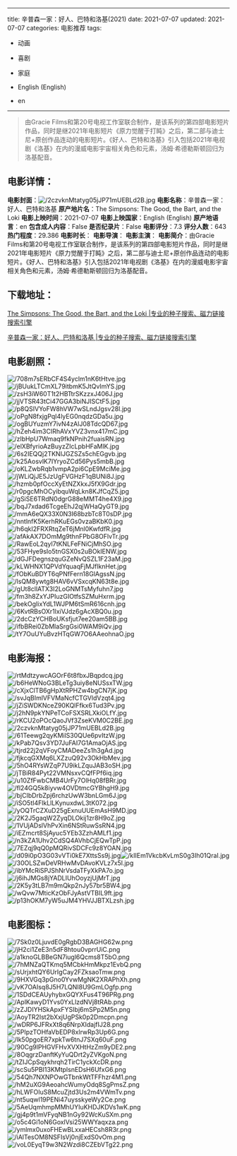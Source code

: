 
---
title: 辛普森一家：好人、巴特和洛基(2021)
date: 2021-07-07
updated: 2021-07-07
categories: 电影推荐
tags:
- 动画
- 喜剧
- 家庭

- English (English)
- en
---


> 由Gracie Films和第20号电视工作室联合制作，是该系列的第四部电影短片作品，同时是继2021年电影短片《原力觉醒于打盹》之后，第二部与迪士尼+原创作品连动的电影短片。《好人、巴特和洛基》引入包括2021年电视剧《洛基》在内的漫威电影宇宙相关角色和元素，汤姆·希德勒斯顿回归为洛基配音。

## **电影详情**：

**电影封面**：<img src="https://image.tmdb.org/t/p/w200/2czvknMtatyg05jJP71mUEBLd2B.jpg" alt="/2czvknMtatyg05jJP71mUEBLd2B.jpg" title="/2czvknMtatyg05jJP71mUEBLd2B.jpg">
**电影名称**：辛普森一家：好人、巴特和洛基
**原产地片名**：The Simpsons: The Good, the Bart, and the Loki
**电影上映时间**：2021-07-07
**电影上映国家**：English (English)
**原产地语言**：en
**包含成人内容**：False
**是否纪录片**：False
**电影评分**：7.3
**评分人数**：643
**热门程度**：29.386
**电影时长**：
**电影导演**：
**电影主演**：
**电影简介**：由Gracie Films和第20号电视工作室联合制作，是该系列的第四部电影短片作品，同时是继2021年电影短片《原力觉醒于打盹》之后，第二部与迪士尼+原创作品连动的电影短片。《好人、巴特和洛基》引入包括2021年电视剧《洛基》在内的漫威电影宇宙相关角色和元素，汤姆·希德勒斯顿回归为洛基配音。

## **下载地址**：
[The Simpsons: The Good, the Bart, and the Loki |专业的种子搜索、磁力链接搜索引擎](https://movie.amd794.com:2083/?search=The%20Simpsons%3A%20The%20Good%2C%20the%20Bart%2C%20and%20the%20Loki&ordering=&mode=match_phrase&page_size=10&page=1)

[辛普森一家：好人、巴特和洛基 |专业的种子搜索、磁力链接搜索引擎](https://movie.amd794.com:2083/?search=%E8%BE%9B%E6%99%AE%E6%A3%AE%E4%B8%80%E5%AE%B6%EF%BC%9A%E5%A5%BD%E4%BA%BA%E3%80%81%E5%B7%B4%E7%89%B9%E5%92%8C%E6%B4%9B%E5%9F%BA&ordering=&mode=match_phrase&page_size=10&page=1)
 

## **电影剧照**：
<img src="https://image.tmdb.org/t/p/original/708m7sERbCF4S4yclm1nK6tHtve.jpg" alt="/708m7sERbCF4S4yclm1nK6tHtve.jpg" title="/708m7sERbCF4S4yclm1nK6tHtve.jpg"><img src="https://image.tmdb.org/t/p/original/jBUukLTCmXL79itbmK5JtQvImYS.jpg" alt="/jBUukLTCmXL79itbmK5JtQvImYS.jpg" title="/jBUukLTCmXL79itbmK5JtQvImYS.jpg"><img src="https://image.tmdb.org/t/p/original/zsH3iW60T1t2HBTtrSKzzxJ406J.jpg" alt="/zsH3iW60T1t2HBTtrSKzzxJ406J.jpg" title="/zsH3iW60T1t2HBTtrSKzzxJ406J.jpg"><img src="https://image.tmdb.org/t/p/original/jjVTSR43tCi47GGA3biNJISCtF5.jpg" alt="/jjVTSR43tCi47GGA3biNJISCtF5.jpg" title="/jjVTSR43tCi47GGA3biNJISCtF5.jpg"><img src="https://image.tmdb.org/t/p/original/p8QSIVYoFW8hVW7wSLndJgsv28I.jpg" alt="/p8QSIVYoFW8hVW7wSLndJgsv28I.jpg" title="/p8QSIVYoFW8hVW7wSLndJgsv28I.jpg"><img src="https://image.tmdb.org/t/p/original/oPgN8fxjgPqI4lyEG0nqdzGDa5u.jpg" alt="/oPgN8fxjgPqI4lyEG0nqdzGDa5u.jpg" title="/oPgN8fxjgPqI4lyEG0nqdzGDa5u.jpg"><img src="https://image.tmdb.org/t/p/original/ogBUYuzmY7ivN4zAlJ08TdcQD67.jpg" alt="/ogBUYuzmY7ivN4zAlJ08TdcQD67.jpg" title="/ogBUYuzmY7ivN4zAlJ08TdcQD67.jpg"><img src="https://image.tmdb.org/t/p/original/hZeh4im3CIRhAVxYVZ3vnx417mC.jpg" alt="/hZeh4im3CIRhAVxYVZ3vnx417mC.jpg" title="/hZeh4im3CIRhAVxYVZ3vnx417mC.jpg"><img src="https://image.tmdb.org/t/p/original/zlbHpU7Wmaq9fkNPnih2fuaisRN.jpg" alt="/zlbHpU7Wmaq9fkNPnih2fuaisRN.jpg" title="/zlbHpU7Wmaq9fkNPnih2fuaisRN.jpg"><img src="https://image.tmdb.org/t/p/original/elXBfyrioAzBuyzZIcLpbHFaMlK.jpg" alt="/elXBfyrioAzBuyzZIcLpbHFaMlK.jpg" title="/elXBfyrioAzBuyzZIcLpbHFaMlK.jpg"><img src="https://image.tmdb.org/t/p/original/6s2IEQQj2TKNIJGZSZs5chEGgvb.jpg" alt="/6s2IEQQj2TKNIJGZSZs5chEGgvb.jpg" title="/6s2IEQQj2TKNIJGZSZs5chEGgvb.jpg"><img src="https://image.tmdb.org/t/p/original/k25AosvlK7IYryoZCd56Pys5mbB.jpg" alt="/k25AosvlK7IYryoZCd56Pys5mbB.jpg" title="/k25AosvlK7IYryoZCd56Pys5mbB.jpg"><img src="https://image.tmdb.org/t/p/original/oKLZwbRqb1vmpA2pi6CpE9MciMe.jpg" alt="/oKLZwbRqb1vmpA2pi6CpE9MciMe.jpg" title="/oKLZwbRqb1vmpA2pi6CpE9MciMe.jpg"><img src="https://image.tmdb.org/t/p/original/jWLiQjJE5JzUgFVGHzF1qBUNi8J.jpg" alt="/jWLiQjJE5JzUgFVGHzF1qBUNi8J.jpg" title="/jWLiQjJE5JzUgFVGHzF1qBUNi8J.jpg"><img src="https://image.tmdb.org/t/p/original/hzmb0pfOccXyEtNZXkxJ5fX9Gdr.jpg" alt="/hzmb0pfOccXyEtNZXkxJ5fX9Gdr.jpg" title="/hzmb0pfOccXyEtNZXkxJ5fX9Gdr.jpg"><img src="https://image.tmdb.org/t/p/original/r0pgcMhOCyibquWqLkn8KJfCqZ5.jpg" alt="/r0pgcMhOCyibquWqLkn8KJfCqZ5.jpg" title="/r0pgcMhOCyibquWqLkn8KJfCqZ5.jpg"><img src="https://image.tmdb.org/t/p/original/gSiSE6TRdN0dgrG88eMMT4he4X9.jpg" alt="/gSiSE6TRdN0dgrG88eMMT4he4X9.jpg" title="/gSiSE6TRdN0dgrG88eMMT4he4X9.jpg"><img src="https://image.tmdb.org/t/p/original/bqJ7xdad6TcgeEhJ2qjWHaQyGT9.jpg" alt="/bqJ7xdad6TcgeEhJ2qjWHaQyGT9.jpg" title="/bqJ7xdad6TcgeEhJ2qjWHaQyGT9.jpg"><img src="https://image.tmdb.org/t/p/original/mmA6eQX33X0N3I68bzbTc8T0sDP.jpg" alt="/mmA6eQX33X0N3I68bzbTc8T0sDP.jpg" title="/mmA6eQX33X0N3I68bzbTc8T0sDP.jpg"><img src="https://image.tmdb.org/t/p/original/nntlnfK5KerhRKuEGs0vzaBKbK0.jpg" alt="/nntlnfK5KerhRKuEGs0vzaBKbK0.jpg" title="/nntlnfK5KerhRKuEGs0vzaBKbK0.jpg"><img src="https://image.tmdb.org/t/p/original/h6qkI2FRXRtqZeT6jMnl0KwfdfR.jpg" alt="/h6qkI2FRXRtqZeT6jMnl0KwfdfR.jpg" title="/h6qkI2FRXRtqZeT6jMnl0KwfdfR.jpg"><img src="https://image.tmdb.org/t/p/original/afAkAX7DOmMg9thnFPbG8OFlvTr.jpg" alt="/afAkAX7DOmMg9thnFPbG8OFlvTr.jpg" title="/afAkAX7DOmMg9thnFPbG8OFlvTr.jpg"><img src="https://image.tmdb.org/t/p/original/RawEoL2qyI7tKNLFeFNiCjMhSO.jpg" alt="/RawEoL2qyI7tKNLFeFNiCjMhSO.jpg" title="/RawEoL2qyI7tKNLFeFNiCjMhSO.jpg"><img src="https://image.tmdb.org/t/p/original/53FHye9sIo5tnGSX0s2uBOkIENW.jpg" alt="/53FHye9sIo5tnGSX0s2uBOkIENW.jpg" title="/53FHye9sIo5tnGSX0s2uBOkIENW.jpg"><img src="https://image.tmdb.org/t/p/original/dGJFDegnszquGZeNvQSZL1F23aM.jpg" alt="/dGJFDegnszquGZeNvQSZL1F23aM.jpg" title="/dGJFDegnszquGZeNvQSZL1F23aM.jpg"><img src="https://image.tmdb.org/t/p/original/kLWHNX1QPVdYquaqFjMJflknHet.jpg" alt="/kLWHNX1QPVdYquaqFjMJflknHet.jpg" title="/kLWHNX1QPVdYquaqFjMJflknHet.jpg"><img src="https://image.tmdb.org/t/p/original/fObKuBDYT6qPNfFern18GlAgssN.jpg" alt="/fObKuBDYT6qPNfFern18GlAgssN.jpg" title="/fObKuBDYT6qPNfFern18GlAgssN.jpg"><img src="https://image.tmdb.org/t/p/original/lsQM8ywtg8HAV6vVSxcqKN63t8e.jpg" alt="/lsQM8ywtg8HAV6vVSxcqKN63t8e.jpg" title="/lsQM8ywtg8HAV6vVSxcqKN63t8e.jpg"><img src="https://image.tmdb.org/t/p/original/gUt8cllATX3I2LoGNMTsMyfuhn7.jpg" alt="/gUt8cllATX3I2LoGNMTsMyfuhn7.jpg" title="/gUt8cllATX3I2LoGNMTsMyfuhn7.jpg"><img src="https://image.tmdb.org/t/p/original/fm3h8ZxYJPIuzGIOtfsSZMuHxrm.jpg" alt="/fm3h8ZxYJPIuzGIOtfsSZMuHxrm.jpg" title="/fm3h8ZxYJPIuzGIOtfsSZMuHxrm.jpg"><img src="https://image.tmdb.org/t/p/original/bekOgIixYdL1WJPM6tSmR616cnh.jpg" alt="/bekOgIixYdL1WJPM6tSmR616cnh.jpg" title="/bekOgIixYdL1WJPM6tSmR616cnh.jpg"><img src="https://image.tmdb.org/t/p/original/6KvtRBsOXr1lxiVJdz6gAcXBQ0u.jpg" alt="/6KvtRBsOXr1lxiVJdz6gAcXBQ0u.jpg" title="/6KvtRBsOXr1lxiVJdz6gAcXBQ0u.jpg"><img src="https://image.tmdb.org/t/p/original/2dcCzYCHBoUKsfjut7ee20am5BB.jpg" alt="/2dcCzYCHBoUKsfjut7ee20am5BB.jpg" title="/2dcCzYCHBoUKsfjut7ee20am5BB.jpg"><img src="https://image.tmdb.org/t/p/original/ifbBRei0ZbMlaSrgGsi0WAM9iQv.jpg" alt="/ifbBRei0ZbMlaSrgGsi0WAM9iQv.jpg" title="/ifbBRei0ZbMlaSrgGsi0WAM9iQv.jpg"><img src="https://image.tmdb.org/t/p/original/tY7OuUYuBvzHTqGW7O6AAeohnaO.jpg" alt="/tY7OuUYuBvzHTqGW7O6AAeohnaO.jpg" title="/tY7OuUYuBvzHTqGW7O6AAeohnaO.jpg">

## **电影海报**：
<img src="https://image.tmdb.org/t/p/original/rtMdtzywcAGOrF6t8fbxJBqpdcq.jpg" alt="/rtMdtzywcAGOrF6t8fbxJBqpdcq.jpg" title="/rtMdtzywcAGOrF6t8fbxJBqpdcq.jpg"><img src="https://image.tmdb.org/t/p/original/b6HeWNoG3BLeTg3uiy8eNUSsxTW.jpg" alt="/b6HeWNoG3BLeTg3uiy8eNUSsxTW.jpg" title="/b6HeWNoG3BLeTg3uiy8eNUSsxTW.jpg"><img src="https://image.tmdb.org/t/p/original/cXjxClTB6gHpXtRPHZw4bgCN7jK.jpg" alt="/cXjxClTB6gHpXtRPHZw4bgCN7jK.jpg" title="/cXjxClTB6gHpXtRPHZw4bgCN7jK.jpg"><img src="https://image.tmdb.org/t/p/original/svJqBImlVFVMaNcfCTGVldVzqt4.jpg" alt="/svJqBImlVFVMaNcfCTGVldVzqt4.jpg" title="/svJqBImlVFVMaNcfCTGVldVzqt4.jpg"><img src="https://image.tmdb.org/t/p/original/jZiSWDKNceZ90KQlFfkx6Tud3Pv.jpg" alt="/jZiSWDKNceZ90KQlFfkx6Tud3Pv.jpg" title="/jZiSWDKNceZ90KQlFfkx6Tud3Pv.jpg"><img src="https://image.tmdb.org/t/p/original/j2hN9pkYNPeTCoFSXSRLXkiOLfY.jpg" alt="/j2hN9pkYNPeTCoFSXSRLXkiOLfY.jpg" title="/j2hN9pkYNPeTCoFSXSRLXkiOLfY.jpg"><img src="https://image.tmdb.org/t/p/original/rKCU2oPOcQaoJVf3ZseKVM0C2BE.jpg" alt="/rKCU2oPOcQaoJVf3ZseKVM0C2BE.jpg" title="/rKCU2oPOcQaoJVf3ZseKVM0C2BE.jpg"><img src="https://image.tmdb.org/t/p/original/2czvknMtatyg05jJP71mUEBLd2B.jpg" alt="/2czvknMtatyg05jJP71mUEBLd2B.jpg" title="/2czvknMtatyg05jJP71mUEBLd2B.jpg"><img src="https://image.tmdb.org/t/p/original/61Teewg2qyKMilS30QUe6pvItzW.jpg" alt="/61Teewg2qyKMilS30QUe6pvItzW.jpg" title="/61Teewg2qyKMilS30QUe6pvItzW.jpg"><img src="https://image.tmdb.org/t/p/original/kPab7Qsv3YD7JuFAI7G1AmaOjAS.jpg" alt="/kPab7Qsv3YD7JuFAI7G1AmaOjAS.jpg" title="/kPab7Qsv3YD7JuFAI7G1AmaOjAS.jpg"><img src="https://image.tmdb.org/t/p/original/tjrd22j2qVFoyCMADeeZs1h3gAd.jpg" alt="/tjrd22j2qVFoyCMADeeZs1h3gAd.jpg" title="/tjrd22j2qVFoyCMADeeZs1h3gAd.jpg"><img src="https://image.tmdb.org/t/p/original/fjkcqGXMq6LXZzuQ92v3OkHbMev.jpg" alt="/fjkcqGXMq6LXZzuQ92v3OkHbMev.jpg" title="/fjkcqGXMq6LXZzuQ92v3OkHbMev.jpg"><img src="https://image.tmdb.org/t/p/original/5hO4RYsWZqP7U9ikLZquJAB3oSH.jpg" alt="/5hO4RYsWZqP7U9ikLZquJAB3oSH.jpg" title="/5hO4RYsWZqP7U9ikLZquJAB3oSH.jpg"><img src="https://image.tmdb.org/t/p/original/jTBiR84Pyt22VMNsxvCQfFPf6iq.jpg" alt="/jTBiR84Pyt22VMNsxvCQfFPf6iq.jpg" title="/jTBiR84Pyt22VMNsxvCQfFPf6iq.jpg"><img src="https://image.tmdb.org/t/p/original/u10ZfFwbCMB4UrFy7OlHq08fBRr.jpg" alt="/u10ZfFwbCMB4UrFy7OlHq08fBRr.jpg" title="/u10ZfFwbCMB4UrFy7OlHq08fBRr.jpg"><img src="https://image.tmdb.org/t/p/original/fl24GQ5k8iyvw4OVDtmcGYBhgH9.jpg" alt="/fl24GQ5k8iyvw4OVDtmcGYBhgH9.jpg" title="/fl24GQ5k8iyvw4OVDtmcGYBhgH9.jpg"><img src="https://image.tmdb.org/t/p/original/bjCIbDrbZpj6rchzUwW3bnLGm6J.jpg" alt="/bjCIbDrbZpj6rchzUwW3bnLGm6J.jpg" title="/bjCIbDrbZpj6rchzUwW3bnLGm6J.jpg"><img src="https://image.tmdb.org/t/p/original/iSO5tI4FlkLlLKynuxdwL3tK072.jpg" alt="/iSO5tI4FlkLlLKynuxdwL3tK072.jpg" title="/iSO5tI4FlkLlLKynuxdwL3tK072.jpg"><img src="https://image.tmdb.org/t/p/original/yOQTrCZXuD25gExnuUUEmAsH9MD.jpg" alt="/yOQTrCZXuD25gExnuUUEmAsH9MD.jpg" title="/yOQTrCZXuD25gExnuUUEmAsH9MD.jpg"><img src="https://image.tmdb.org/t/p/original/2K2J5gaqW2ZyqDLOkij1zr8H9oZ.jpg" alt="/2K2J5gaqW2ZyqDLOkij1zr8H9oZ.jpg" title="/2K2J5gaqW2ZyqDLOkij1zr8H9oZ.jpg"><img src="https://image.tmdb.org/t/p/original/1VUjADslVhPvXin6NStRuwSsRN4.jpg" alt="/1VUjADslVhPvXin6NStRuwSsRN4.jpg" title="/1VUjADslVhPvXin6NStRuwSsRN4.jpg"><img src="https://image.tmdb.org/t/p/original/iEZmcrt8SjAyuc5YEb3ZzhAMLf1.jpg" alt="/iEZmcrt8SjAyuc5YEb3ZzhAMLf1.jpg" title="/iEZmcrt8SjAyuc5YEb3ZzhAMLf1.jpg"><img src="https://image.tmdb.org/t/p/original/n3kZA1Uhv2CdSQ4AVhbCjEQwTpP.jpg" alt="/n3kZA1Uhv2CdSQ4AVhbCjEQwTpP.jpg" title="/n3kZA1Uhv2CdSQ4AVhbCjEQwTpP.jpg"><img src="https://image.tmdb.org/t/p/original/7EZqj9qQ0pMQRivSDCFc9z8YOAN.jpg" alt="/7EZqj9qQ0pMQRivSDCFc9z8YOAN.jpg" title="/7EZqj9qQ0pMQRivSDCFc9z8YOAN.jpg"><img src="https://image.tmdb.org/t/p/original/d09i0pO3G03vVTi0kE7XttsSs9j.jpg" alt="/d09i0pO3G03vVTi0kE7XttsSs9j.jpg" title="/d09i0pO3G03vVTi0kE7XttsSs9j.jpg"><img src="https://image.tmdb.org/t/p/original/kIIEm1VkcbKvLmS0g3Ih01QraI.jpg" alt="/kIIEm1VkcbKvLmS0g3Ih01QraI.jpg" title="/kIIEm1VkcbKvLmS0g3Ih01QraI.jpg"><img src="https://image.tmdb.org/t/p/original/30OLSZwDeVRHwMvDAvoKVLz7x5l.jpg" alt="/30OLSZwDeVRHwMvDAvoKVLz7x5l.jpg" title="/30OLSZwDeVRHwMvDAvoKVLz7x5l.jpg"><img src="https://image.tmdb.org/t/p/original/ibYMcRiSPJShNrVsdaTFyXkPA7o.jpg" alt="/ibYMcRiSPJShNrVsdaTFyXkPA7o.jpg" title="/ibYMcRiSPJShNrVsdaTFyXkPA7o.jpg"><img src="https://image.tmdb.org/t/p/original/j6ihJMGs8jYADLIUhOoyzjUjMrT.jpg" alt="/j6ihJMGs8jYADLIUhOoyzjUjMrT.jpg" title="/j6ihJMGs8jYADLIUhOoyzjUjMrT.jpg"><img src="https://image.tmdb.org/t/p/original/2K5y3tLB7m9mQkp2nJy57br5BW4.jpg" alt="/2K5y3tLB7m9mQkp2nJy57br5BW4.jpg" title="/2K5y3tLB7m9mQkp2nJy57br5BW4.jpg"><img src="https://image.tmdb.org/t/p/original/wQvw7MticKzObFJyAstVTBIL9ft.jpg" alt="/wQvw7MticKzObFJyAstVTBIL9ft.jpg" title="/wQvw7MticKzObFJyAstVTBIL9ft.jpg"><img src="https://image.tmdb.org/t/p/original/p13hOKM7yW5uJM4YHVJJBTXLzsh.jpg" alt="/p13hOKM7yW5uJM4YHVJJBTXLzsh.jpg" title="/p13hOKM7yW5uJM4YHVJJBTXLzsh.jpg">

## **电影图标**：
<img src="https://image.tmdb.org/t/p/original/7Sk0z0LjuvdE0gRgbD3BAGHG62w.png" alt="/7Sk0z0LjuvdE0gRgbD3BAGHG62w.png" title="/7Sk0z0LjuvdE0gRgbD3BAGHG62w.png"><img src="https://image.tmdb.org/t/p/original/jH2ci1ZeE3n5dF8htou0vprrUiC.png" alt="/jH2ci1ZeE3n5dF8htou0vprrUiC.png" title="/jH2ci1ZeE3n5dF8htou0vprrUiC.png"><img src="https://image.tmdb.org/t/p/original/a1knoGLBBeGN7iugl6Qcms8T5bO.png" alt="/a1knoGLBBeGN7iugl6Qcms8T5bO.png" title="/a1knoGLBBeGN7iugl6Qcms8T5bO.png"><img src="https://image.tmdb.org/t/p/original/7hMNZaQTKmq5MCbkHmMkpz1EvbQ.png" alt="/7hMNZaQTKmq5MCbkHmMkpz1EvbQ.png" title="/7hMNZaQTKmq5MCbkHmMkpz1EvbQ.png"><img src="https://image.tmdb.org/t/p/original/sUrjxhtQY6UrIgCay2FZksaoTmw.png" alt="/sUrjxhtQY6UrIgCay2FZksaoTmw.png" title="/sUrjxhtQY6UrIgCay2FZksaoTmw.png"><img src="https://image.tmdb.org/t/p/original/9HXVGq3pGno0YvwMgNK2XRAPhXh.png" alt="/9HXVGq3pGno0YvwMgNK2XRAPhXh.png" title="/9HXVGq3pGno0YvwMgNK2XRAPhXh.png"><img src="https://image.tmdb.org/t/p/original/vK7OAIsq8J5H7LQNI8U9GmLOgfp.png" alt="/vK7OAIsq8J5H7LQNI8U9GmLOgfp.png" title="/vK7OAIsq8J5H7LQNI8U9GmLOgfp.png"><img src="https://image.tmdb.org/t/p/original/1SDdCEAUyhybxGQYXFus4T96PRg.png" alt="/1SDdCEAUyhybxGQYXFus4T96PRg.png" title="/1SDdCEAUyhybxGQYXFus4T96PRg.png"><img src="https://image.tmdb.org/t/p/original/AplKawyD1Yvs0YxLlzdNVj8tRAb.png" alt="/AplKawyD1Yvs0YxLlzdNVj8tRAb.png" title="/AplKawyD1Yvs0YxLlzdNVj8tRAb.png"><img src="https://image.tmdb.org/t/p/original/zZJDIYHSkApxFYSIbj6mSPp2M5n.png" alt="/zZJDIYHSkApxFYSIbj6mSPp2M5n.png" title="/zZJDIYHSkApxFYSIbj6mSPp2M5n.png"><img src="https://image.tmdb.org/t/p/original/AoyTR2Ist2bXxjUgPSk0p2Dmcpn.png" alt="/AoyTR2Ist2bXxjUgPSk0p2Dmcpn.png" title="/AoyTR2Ist2bXxjUgPSk0p2Dmcpn.png"><img src="https://image.tmdb.org/t/p/original/wDRP6JFRxXt8q6NrpXIdajfIJ28.png" alt="/wDRP6JFRxXt8q6NrpXIdajfIJ28.png" title="/wDRP6JFRxXt8q6NrpXIdajfIJ28.png"><img src="https://image.tmdb.org/t/p/original/5PIpzTOHfaVbEDP8xlrwRp3Up6G.png" alt="/5PIpzTOHfaVbEDP8xlrwRp3Up6G.png" title="/5PIpzTOHfaVbEDP8xlrwRp3Up6G.png"><img src="https://image.tmdb.org/t/p/original/lk50pgoER7xpkTw6tnJ7SXq60uF.png" alt="/lk50pgoER7xpkTw6tnJ7SXq60uF.png" title="/lk50pgoER7xpkTw6tnJ7SXq60uF.png"><img src="https://image.tmdb.org/t/p/original/90Cg9lPHGVFHvXVXHtHzZm9yDE2.png" alt="/90Cg9lPHGVFHvXVXHtHzZm9yDE2.png" title="/90Cg9lPHGVFHvXVXHtHzZm9yDE2.png"><img src="https://image.tmdb.org/t/p/original/8OqgrzDanftKyYuQDrt2yZVKgoN.png" alt="/8OqgrzDanftKyYuQDrt2yZVKgoN.png" title="/8OqgrzDanftKyYuQDrt2yZVKgoN.png"><img src="https://image.tmdb.org/t/p/original/tZIJCpSqykhrqh2TirC1yckXcDR.png" alt="/tZIJCpSqykhrqh2TirC1yckXcDR.png" title="/tZIJCpSqykhrqh2TirC1yckXcDR.png"><img src="https://image.tmdb.org/t/p/original/scSu5PBI13KMtplsnEDsH6UfxG6.png" alt="/scSu5PBI13KMtplsnEDsH6UfxG6.png" title="/scSu5PBI13KMtplsnEDsH6UfxG6.png"><img src="https://image.tmdb.org/t/p/original/54Qh7NXNPOwGTbnkWtTFFhzr4M1.png" alt="/54Qh7NXNPOwGTbnkWtTFFhzr4M1.png" title="/54Qh7NXNPOwGTbnkWtTFFhzr4M1.png"><img src="https://image.tmdb.org/t/p/original/hM2uXG9AeoahcWumyOdq8SgPmsZ.png" alt="/hM2uXG9AeoahcWumyOdq8SgPmsZ.png" title="/hM2uXG9AeoahcWumyOdq8SgPmsZ.png"><img src="https://image.tmdb.org/t/p/original/hLWFOIuS8McuZjtd3Us2m4VWmTv.png" alt="/hLWFOIuS8McuZjtd3Us2m4VWmTv.png" title="/hLWFOIuS8McuZjtd3Us2m4VWmTv.png"><img src="https://image.tmdb.org/t/p/original/nt5uqwl19PENi47uysskyeWy2Ce.png" alt="/nt5uqwl19PENi47uysskyeWy2Ce.png" title="/nt5uqwl19PENi47uysskyeWy2Ce.png"><img src="https://image.tmdb.org/t/p/original/5AeUqmhmpMMhUYIuKHDJKDVs1wK.png" alt="/5AeUqmhmpMMhUYIuKHDJKDVs1wK.png" title="/5AeUqmhmpMMhUYIuKHDJKDVs1wK.png"><img src="https://image.tmdb.org/t/p/original/gj4p9t1mVFyqNB1nGy92WcKuSXm.png" alt="/gj4p9t1mVFyqNB1nGy92WcKuSXm.png" title="/gj4p9t1mVFyqNB1nGy92WcKuSXm.png"><img src="https://image.tmdb.org/t/p/original/o5c4Gi1oN6GoxlVsi25WWYaqxza.png" alt="/o5c4Gi1oN6GoxlVsi25WWYaqxza.png" title="/o5c4Gi1oN6GoxlVsi25WWYaqxza.png"><img src="https://image.tmdb.org/t/p/original/ymlmx0uxoFHEwBLxxaHECsh8R3r.png" alt="/ymlmx0uxoFHEwBLxxaHECsh8R3r.png" title="/ymlmx0uxoFHEwBLxxaHECsh8R3r.png"><img src="https://image.tmdb.org/t/p/original/iAlTesOM8NSFIsVj0njExdS0vOm.png" alt="/iAlTesOM8NSFIsVj0njExdS0vOm.png" title="/iAlTesOM8NSFIsVj0njExdS0vOm.png"><img src="https://image.tmdb.org/t/p/original/voL0EyqT9w3N2Wzdi8CZEbVTg22.png" alt="/voL0EyqT9w3N2Wzdi8CZEbVTg22.png" title="/voL0EyqT9w3N2Wzdi8CZEbVTg22.png">
